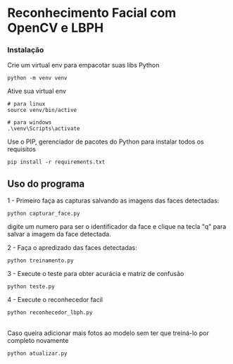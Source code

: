 # Reconhecimento Facial com OpenCV e LBPH

### Instalação

Crie um virtual env para empacotar suas libs Python

```
python -m venv venv
```

Ative sua virtual env

```
# para linux
source venv/bin/active

# para windows
.\venv\Scripts\activate
```

Use o PIP, gerenciador de pacotes do Python para instalar todos os requisitos

```
pip install -r requirements.txt
```

## Uso do programa

1 - Primeiro faça as capturas salvando as imagens das faces detectadas:

```
python capturar_face.py
```
digite um numero para ser o identificador da face e clique na tecla "q" para salvar a imagem da face detectada.


2 - Faça o apredizado das faces detectadas:

```
python treinamento.py
```
3 - Execute o teste para obter acurácia e matriz de confusão

```
python teste.py
```
4 - Execute o reconhecedor facil

```
python reconhecedor_lbph.py
```
<br>
Caso queira adicionar mais fotos ao modelo sem ter que treiná-lo por completo novamente

```
python atualizar.py
```



